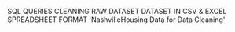  SQL QUERIES CLEANING RAW DATASET
DATASET IN CSV & EXCEL SPREADSHEET FORMAT 'NashvilleHousing Data for Data Cleaning'
